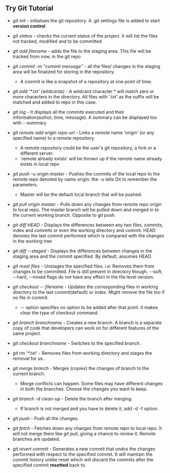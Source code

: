 
## Try Git Tutorial

* _git init_ - initialises the git repository. A .git settings file is added to start **version control**

* _git status_ - checks the current status of the project. It will list the files not tracked, modified and to be committed

* _git add filename_ - adds the file to the staging area. This file will be tracked from now, in the git repo

* _git commit -m "commit message"_ - all the files/ changes in the staging area will be finalized for storing in the repository. 
	* A commit is like a snapshot of a repository at one point of time.

* _git add '*.txt' (wildcards)_ - A wildcard character * will match zero or more characters in the directory. All files with '.txt' as the suffix will be matched and added to repo in this case.

* _git log_ - It displays all the commits executed and their information(author, time, message). A summary can be displayed too with --summary

* _git remote add origin repo-url_ - Links a remote name 'origin' (or any specified name) to a remote repository.
	* A remote repository could be the user's git repository, a fork or a different server.
	* 'remote already exists' will be thrown up if the remote name already exists in local repo

* _git push -u origin master_ - Pushes the commits of the local repo to the remote repo denoted by name origin. the -u tells Git to remember the parameters.
	* Master will be the default local branch that will be pushed.

* _git pull origin master_ - Pulls down any changes from remote repo origin to local repo. The master branch will be pulled down and merged in to the current working branch. Opposite to git push.
	
* _git diff HEAD_ - Displays the differences between any two files, commits, index and commits or even the working directory and commit.
					HEAD denotes the last commit performed which is compared with the changes in the working tree

* _git diff --staged_ - Displays the differences between changes in the staging area and the commit specified. By default, assumes HEAD.

* _git reset files_ - Unstages the specified files. i.e: Removes them from changes to be committed. File is still present in directory though. --soft, --hard, --mixed flags do not have any effect in the file level version.

* _git checkout -- filename_ - Updates the  corresponding files in working directory to the last commit(default) or index. Might remove the file too if no file in commit.
	* -- option specifies no option to be added after that point. it makes clear the type of checkout command.
	
* _git branch branchname_ - Creates a new branch. A branch is a separate copy of code that developers can work on for different features of the same project.

* _git checkout branchname_ - Switches to the specified branch.

* _git rm '*.txt'_ - Removes files from working directory and stages the removal for us.

* _git merge branch_ - Merges (copies) the changes of branch to the current  branch.
	* Merge conflicts can happen. Some files may have different changes in both the branches. Choose the changes you want to keep.
	
* _git branch -d clean-up_ - Delete the branch after merging.
	* If branch is not merged and you have to delete it, add -d -f option.

* _git push_ - Push all the changes.

* _git fetch_ - Fetches down any changes from remote repo to local repo. It will not merge them like *git pull*, giving a chance to review it. Remote branches are updated.

* _git revert commit_ - Generates a new commit that undos the changes performed with respect to the specified commit. It will maintain the commit history unlike reset which will discard the commits after the specified commit **resetted** back to.
